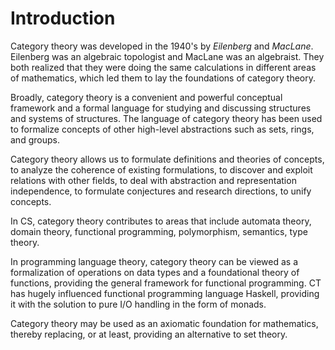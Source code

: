 # Introduction

Category theory was developed in the 1940's by *Eilenberg* and *MacLane*. Eilenberg was an algebraic topologist and MacLane was an algebraist. They both realized that they were doing the same calculations in different areas of mathematics, which led them to lay the foundations of category theory.

Broadly, category theory is a convenient and powerful conceptual framework and a formal language for studying and discussing structures and systems of structures. The language of category theory has been used to formalize concepts of other high-level abstractions such as sets, rings, and groups.

Category theory allows us to formulate definitions and theories of concepts, to analyze the coherence of existing formulations, to discover and exploit relations with other fields, to deal with abstraction and representation independence, to formulate conjectures and research directions, to unify concepts.

In CS, category theory contributes to areas that include automata theory, domain theory, functional programming, polymorphism, semantics, type theory.

In programming language theory, category theory can be viewed as a formalization of operations on data types and a foundational theory of functions, providing the general framework for functional programming. CT has hugely influenced functional programming language Haskell, providing it with the solution to pure I/O handling in the form of monads.

Category theory may be used as an axiomatic foundation for mathematics, thereby replacing, or at least, providing an alternative to set theory.
